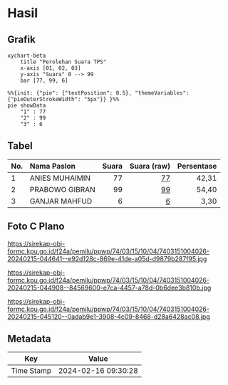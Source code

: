 # Hasil

## Grafik

```mermaid
xychart-beta
    title "Perolehan Suara TPS"
    x-axis [01, 02, 03]
    y-axis "Suara" 0 --> 99
    bar [77, 99, 6]
```

```mermaid
%%{init: {"pie": {"textPosition": 0.5}, "themeVariables": {"pieOuterStrokeWidth": "5px"}} }%%
pie showData
    "1" : 77
    "2" : 99
    "3" : 6
```

## Tabel

| No. | Nama Paslon    | Suara | Suara (raw) | Persentase |
|:--- |:-------------- | -----:| -----------:| ----------:|
| 1   | ANIES MUHAIMIN | 77    | [77][p-1]   | 42,31      |
| 2   | PRABOWO GIBRAN | 99    | [99][p-2]   | 54,40      |
| 3   | GANJAR MAHFUD  | 6     | [6][p-3]    | 3,30       |


[p-1]: https://github.com/gigit-pemilu/pemilu-2024-74-sulawesi-tenggara/blob/main/pilpres/hitung-suara/sub/74-sulawesi-tenggara/sub/03-muna/sub/15-batalaiworu/sub/1004-laiworu/sub/026-tps/sub/paslon-1.txt
[p-2]: https://github.com/gigit-pemilu/pemilu-2024-74-sulawesi-tenggara/blob/main/pilpres/hitung-suara/sub/74-sulawesi-tenggara/sub/03-muna/sub/15-batalaiworu/sub/1004-laiworu/sub/026-tps/sub/paslon-2.txt
[p-3]: https://github.com/gigit-pemilu/pemilu-2024-74-sulawesi-tenggara/blob/main/pilpres/hitung-suara/sub/74-sulawesi-tenggara/sub/03-muna/sub/15-batalaiworu/sub/1004-laiworu/sub/026-tps/sub/paslon-3.txt

## Foto C Plano

https://sirekap-obj-formc.kpu.go.id/f24a/pemilu/ppwp/74/03/15/10/04/7403151004026-20240215-044641--e92d128c-869e-41de-a05d-d9879b287f95.jpg

https://sirekap-obj-formc.kpu.go.id/f24a/pemilu/ppwp/74/03/15/10/04/7403151004026-20240215-044908--84569600-e7ca-4457-a78d-0b6dee3b810b.jpg

https://sirekap-obj-formc.kpu.go.id/f24a/pemilu/ppwp/74/03/15/10/04/7403151004026-20240215-045120--0adab9e1-3908-4c09-8468-d28a6428ac08.jpg


## Metadata

| Key        | Value               |
| ---------- | ------------------- |
| Time Stamp | 2024-02-16 09:30:28 |



